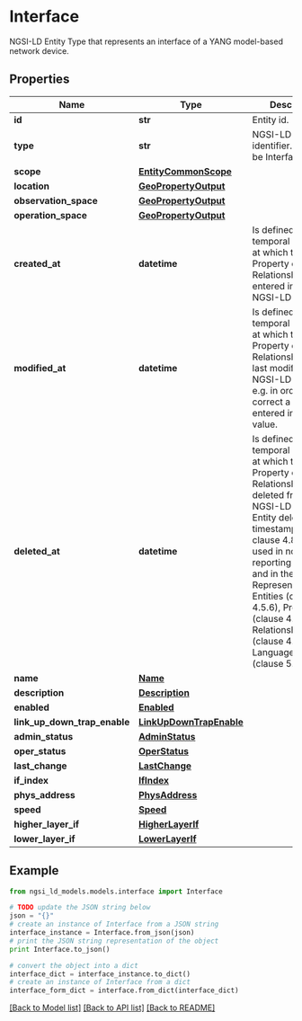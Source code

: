 # Interface

NGSI-LD Entity Type that represents an interface of a YANG model-based network device. 

## Properties
Name | Type | Description | Notes
------------ | ------------- | ------------- | -------------
**id** | **str** | Entity id.  | 
**type** | **str** | NGSI-LD Entity identifier. It has to be Interface. | [default to 'Interface']
**scope** | [**EntityCommonScope**](EntityCommonScope.md) |  | [optional] 
**location** | [**GeoPropertyOutput**](GeoPropertyOutput.md) |  | [optional] 
**observation_space** | [**GeoPropertyOutput**](GeoPropertyOutput.md) |  | [optional] 
**operation_space** | [**GeoPropertyOutput**](GeoPropertyOutput.md) |  | [optional] 
**created_at** | **datetime** | Is defined as the temporal Property at which the Entity, Property or Relationship was entered into an NGSI-LD system.  | [optional] 
**modified_at** | **datetime** | Is defined as the temporal Property at which the Entity, Property or Relationship was last modified in an NGSI-LD system, e.g. in order to correct a previously entered incorrect value.  | [optional] 
**deleted_at** | **datetime** | Is defined as the temporal Property at which the Entity, Property or Relationship was deleted from an NGSI-LD system.  Entity deletion timestamp. See clause 4.8 It is only used in notifications reporting deletions and in the Temporal Representation of Entities (clause 4.5.6), Properties (clause 4.5.7), Relationships (clause 4.5.8) and LanguageProperties (clause 5.2.32).  | [optional] 
**name** | [**Name**](Name.md) |  | [optional] 
**description** | [**Description**](Description.md) |  | [optional] 
**enabled** | [**Enabled**](Enabled.md) |  | [optional] 
**link_up_down_trap_enable** | [**LinkUpDownTrapEnable**](LinkUpDownTrapEnable.md) |  | [optional] 
**admin_status** | [**AdminStatus**](AdminStatus.md) |  | 
**oper_status** | [**OperStatus**](OperStatus.md) |  | 
**last_change** | [**LastChange**](LastChange.md) |  | [optional] 
**if_index** | [**IfIndex**](IfIndex.md) |  | 
**phys_address** | [**PhysAddress**](PhysAddress.md) |  | [optional] 
**speed** | [**Speed**](Speed.md) |  | [optional] 
**higher_layer_if** | [**HigherLayerIf**](HigherLayerIf.md) |  | [optional] 
**lower_layer_if** | [**LowerLayerIf**](LowerLayerIf.md) |  | [optional] 

## Example

```python
from ngsi_ld_models.models.interface import Interface

# TODO update the JSON string below
json = "{}"
# create an instance of Interface from a JSON string
interface_instance = Interface.from_json(json)
# print the JSON string representation of the object
print Interface.to_json()

# convert the object into a dict
interface_dict = interface_instance.to_dict()
# create an instance of Interface from a dict
interface_form_dict = interface.from_dict(interface_dict)
```
[[Back to Model list]](../README.md#documentation-for-models) [[Back to API list]](../README.md#documentation-for-api-endpoints) [[Back to README]](../README.md)



